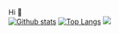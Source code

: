 
Hi 👋 <br>
[![Github stats](https://github-readme-stats.vercel.app/api?username=Braslerl&count_private=true&show_icons=true&theme=nord)](https://github.com/anuraghazra/github-readme-stats)
[![Top Langs](https://github-readme-stats.vercel.app/api/top-langs/?username=Braslerl&theme=nord)](https://github.com/anuraghazra/github-readme-stats)
![](https://api.ghprofile.me/view?username=Braslerl)
